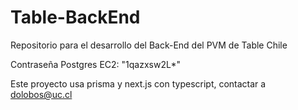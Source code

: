 # Table-BackEnd
Repositorio para el desarrollo del Back-End del PVM de Table Chile

Contraseña Postgres EC2: "1qazxsw2L*"

Este proyecto usa prisma y next.js con typescript, contactar a dolobos@uc.cl
